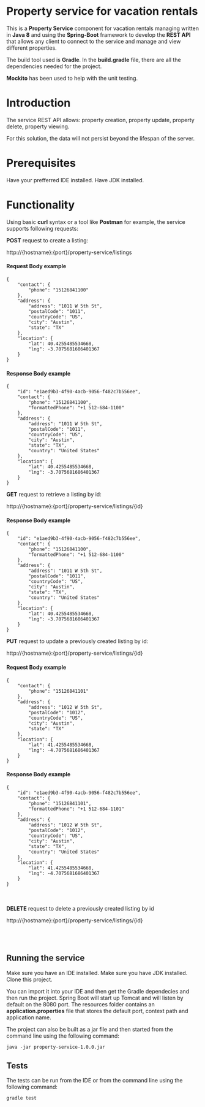 # Property service for vacation rentals #

This is a **Property Service** component for vacation rentals managing written in **Java 8** and using the **Spring-Boot** framework to develop the **REST API** that allows any client to connect to the service and manage and view different properties.

The build tool used is **Gradle**. In the **build.gradle** file, there are all the dependencies needed for the project.

**Mockito** has been used to help with the unit testing.

# Introduction #

The service REST API allows: property creation, property update, property delete, property viewing.

For this solution, the data will not persist beyond the lifespan of the server.

# Prerequisites #

Have your prefferred IDE installed.
Have JDK installed.

# Functionality #

Using basic **curl** syntax or a tool like **Postman** for example, the service supports following requests:

**POST** request to create a listing:

http://{hostname}:{port}/property-service/listings

#### Request Body example
	{
		"contact": {
			"phone": "15126841100"
		},
		"address": {
			"address": "1011 W 5th St",
			"postalCode": "1011",
			"countryCode": "US",
			"city": "Austin",
			"state": "TX"
		},
		"location": {
			"lat": 40.4255485534668,
			"lng": -3.7075681686401367
		}
	}

#### Response Body example
	{
		"id": "e1aed9b3-4f90-4acb-9056-f482c7b556ee",
		"contact": {
			"phone": "15126841100",
			"formattedPhone": "+1 512-684-1100"
		},
		"address": {
			"address": "1011 W 5th St",
			"postalCode": "1011",
			"countryCode": "US",
			"city": "Austin",
			"state": "TX",
			"country": "United States"
		},
		"location": {
			"lat": 40.4255485534668,
			"lng": -3.7075681686401367
		}
	}


**GET** request to retrieve a listing by id:

http://{hostname}:{port}/property-service/listings/{id}

#### Response Body example
	{
		"id": "e1aed9b3-4f90-4acb-9056-f482c7b556ee",
		"contact": {
			"phone": "15126841100",
			"formattedPhone": "+1 512-684-1100"
		},
		"address": {
			"address": "1011 W 5th St",
			"postalCode": "1011",
			"countryCode": "US",
			"city": "Austin",
			"state": "TX",
			"country": "United States"
		},
		"location": {
			"lat": 40.4255485534668,
			"lng": -3.7075681686401367
		}
	}


**PUT** request to update a previously created listing by id:

http://{hostname}:{port}/property-service/listings/{id}

#### Request Body example
	{
		"contact": {
			"phone": "15126841101"
		},
		"address": {
			"address": "1012 W 5th St",
			"postalCode": "1012",
			"countryCode": "US",
			"city": "Austin",
			"state": "TX"
		},
		"location": {
			"lat": 41.4255485534668,
			"lng": -4.7075681686401367
		}
	}

#### Response Body example
	{
		"id": "e1aed9b3-4f90-4acb-9056-f482c7b556ee",
		"contact": {
			"phone": "15126841101",
			"formattedPhone": "+1 512-684-1101"
		},
		"address": {
			"address": "1012 W 5th St",
			"postalCode": "1012",
			"countryCode": "US",
			"city": "Austin",
			"state": "TX",
			"country": "United States"
		},
		"location": {
			"lat": 41.4255485534668,
			"lng": -4.7075681686401367
		}
	}

<br /><br />
**DELETE** request to delete a previously created listing by id

http://{hostname}:{port}/property-service/listings/{id}

<br /><br />


## Running the service

Make sure you have an IDE installed.
Make sure you have JDK installed.
Clone this project.

You can import it into your IDE and then get the Gradle dependecies and then run the project. Spring Boot will start up Tomcat and will listen by default on the 8080 port. The resources folder contains an **application.properties** file that stores the default port, context path and application name.

The project can also be built as a jar file and then started from the command line using the following command:

	java -jar property-service-1.0.0.jar


## Tests

The tests can be run from the IDE or from the command line using the following command:

	gradle test
